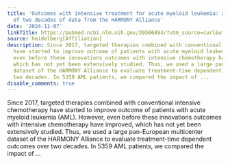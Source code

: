 ```yaml
---
title: 'Outcomes with intensive treatment for acute myeloid leukemia: an analysis
  of two decades of data from the HARMONY Alliance'
date: '2024-11-07'
linkTitle: https://pubmed.ncbi.nlm.nih.gov/39506894/?utm_source=curl&utm_medium=rss&utm_campaign=pubmed-2&utm_content=1FakS-2QOkCT8HsMOQP1bCRQ4YzyumYOmxmF0moLsQ3dFB1E9V&fc=20220326224207&ff=20241108190013&v=2.18.0.post9+e462414
source: heidelberg[Affiliation]
description: Since 2017, targeted therapies combined with conventional intensive chemotherapy
  have started to improve outcome of patients with acute myeloid leukemia (AML). However,
  even before these innovations outcomes with intensive chemotherapy have improved,
  which has not yet been extensively studied. Thus, we used a large pan-European multicenter
  dataset of the HARMONY Alliance to evaluate treatment-time dependent outcomes over
  two decades. In 5359 AML patients, we compared the impact of ...
disable_comments: true
---
```

Since 2017, targeted therapies combined with conventional intensive chemotherapy have started to improve outcome of patients with acute myeloid leukemia (AML). However, even before these innovations outcomes with intensive chemotherapy have improved, which has not yet been extensively studied. Thus, we used a large pan-European multicenter dataset of the HARMONY Alliance to evaluate treatment-time dependent outcomes over two decades. In 5359 AML patients, we compared the impact of ...